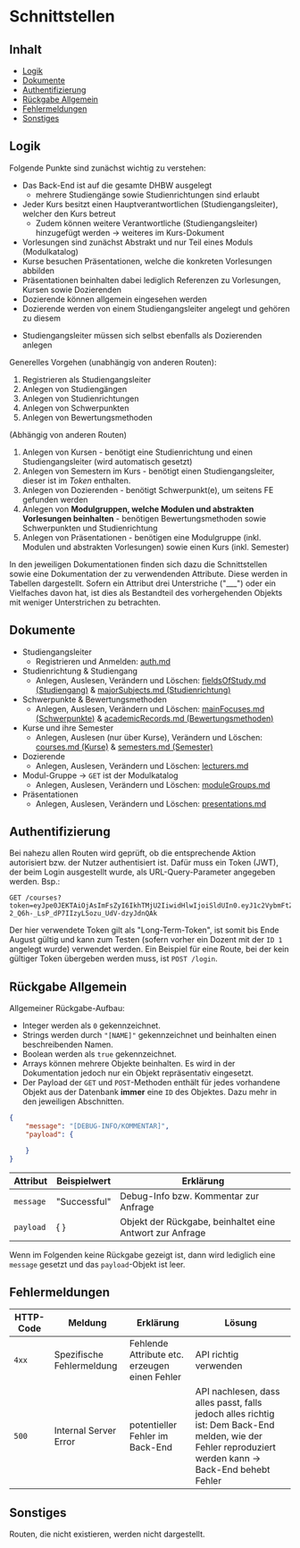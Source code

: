 # Schnittstellen <!-- omit in toc -->

## Inhalt <!-- omit in toc -->

- [Logik](#logik)
- [Dokumente](#dokumente)
- [Authentifizierung](#authentifizierung)
- [Rückgabe Allgemein](#rückgabe-allgemein)
- [Fehlermeldungen](#fehlermeldungen)
- [Sonstiges](#sonstiges)

## Logik

Folgende Punkte sind zunächst wichtig zu verstehen:

- Das Back-End ist auf die gesamte DHBW ausgelegt
  - mehrere Studiengänge sowie Studienrichtungen sind erlaubt
- Jeder Kurs besitzt einen Hauptverantwortlichen (Studiengangsleiter), welcher den Kurs betreut
  - Zudem können weitere Verantwortliche (Studiengangsleiter) hinzugefügt werden &rarr; weiteres im Kurs-Dokument
- Vorlesungen sind zunächst Abstrakt und nur Teil eines Moduls (Modulkatalog)
- Kurse besuchen Präsentationen, welche die konkreten Vorlesungen abbilden
- Präsentationen beinhalten dabei lediglich Referenzen zu Vorlesungen, Kursen sowie Dozierenden
- Dozierende können allgemein eingesehen werden
- Dozierende werden von einem Studiengangsleiter angelegt und gehören zu diesem
<!-- - Dozierende können von einem Studiengangsleiter zu einem anderen übertragen werden -->
- Studiengangsleiter müssen sich selbst ebenfalls als Dozierenden anlegen

Generelles Vorgehen (unabhängig von anderen Routen):

1. Registrieren als Studiengangsleiter
2. Anlegen von Studiengängen
3. Anlegen von Studienrichtungen
4. Anlegen von Schwerpunkten
5. Anlegen von Bewertungsmethoden

(Abhängig von anderen Routen)

1. Anlegen von Kursen - benötigt eine Studienrichtung und einen Studiengangsleiter (wird automatisch gesetzt)
1. Anlegen von Semestern im Kurs - benötigt einen Studiengangsleiter, dieser ist im _Token_ enthalten.
1. Anlegen von Dozierenden - benötigt Schwerpunkt(e), um seitens FE gefunden werden
1. Anlegen von **Modulgruppen, welche Modulen und abstrakten Vorlesungen beinhalten** - benötigen Bewertungsmethoden sowie Schwerpunkten und Studienrichtung
1. Anlegen von Präsentationen - benötigen eine Modulgruppe (inkl. Modulen und abstrakten Vorlesungen) sowie einen Kurs (inkl. Semester)

In den jeweiligen Dokumentationen finden sich dazu die Schnittstellen sowie eine Dokumentation der zu verwendenden Attribute.
Diese werden in Tabellen dargestellt.
Sofern ein Attribut drei Unterstriche ("___") oder ein Vielfaches davon hat, ist dies als Bestandteil des vorhergehenden Objekts mit weniger Unterstrichen zu betrachten.

## Dokumente

- Studiengangsleiter
  - Registrieren und Anmelden: [auth.md](docs/auth.md)
- Studienrichtung & Studiengang
  - Anlegen, Auslesen, Verändern und Löschen: [fieldsOfStudy.md (Studiengang)](docs/fieldsOfStudy.md) & [majorSubjects.md (Studienrichtung)](docs/majorSubjects.md)
- Schwerpunkte & Bewertungsmethoden
  - Anlegen, Auslesen, Verändern und Löschen: [mainFocuses.md (Schwerpunkte)](docs/mainFocuses.md) & [academicRecords.md (Bewertungsmethoden)](docs/academicRecords.md)
- Kurse und ihre Semester
  - Anlegen, Auslesen (nur über Kurse), Verändern und Löschen: [courses.md (Kurse)](docs/courses.md) & [semesters.md (Semester)](docs/semesters.md)
- Dozierende
  - Anlegen, Auslesen, Verändern und Löschen: [lecturers.md](docs/lecturers.md)
- Modul-Gruppe -> `GET` ist der Modulkatalog
  - Anlegen, Auslesen, Verändern und Löschen: [moduleGroups.md](docs/moduleGroups.md)
- Präsentationen
  - Anlegen, Auslesen, Verändern und Löschen: [presentations.md](docs/presentations.md)

## Authentifizierung

Bei nahezu allen Routen wird geprüft, ob die entsprechende Aktion autorisiert bzw. der Nutzer authentisiert ist.
Dafür muss ein Token (JWT), der beim Login ausgestellt wurde, als URL-Query-Parameter angegeben werden.
Bsp.:

```http
GET /courses?token=eyJpe0JEKTAiOjAsImFsZyI6IkhTMjU2IiwidHlwIjoiSldUIn0.eyJ1c2VybmFtZSI6ImFkbWluIiwiZGlyZWN0b3JPZlN0dWRpZXNfaWQiOjEsImlhdCI6MTU5MjE3NjQ4MCwiZXhwIjoxNTk4MTM4MDgwfQ.CFzby-2_Q6h-_LsP_dP7IIzyL5ozu_UdV-dzyJdnQAk
```

Der hier verwendete Token gilt als "Long-Term-Token", ist somit bis Ende August gültig und kann zum Testen (sofern vorher ein Dozent mit der `ID 1` angelegt wurde) verwendet werden.
Ein Beispiel für eine Route, bei der kein gültiger Token übergeben werden muss, ist `POST /login`.

## Rückgabe Allgemein

Allgemeiner Rückgabe-Aufbau:

- Integer werden als `0` gekennzeichnet.
- Strings werden durch `"[NAME]"` gekennzeichnet und beinhalten einen beschreibenden Namen.
- Boolean werden als `true` gekennzeichnet.
- Arrays können mehrere Objekte beinhalten. Es wird in der Dokumentation jedoch nur ein Objekt repräsentativ eingesetzt.
- Der Payload der `GET` und `POST`-Methoden enthält für jedes vorhandene Objekt aus der Datenbank **immer** eine `ID` des Objektes. Dazu mehr in den jeweiligen Abschnitten.

```json
{
    "message": "[DEBUG-INFO/KOMMENTAR]",
    "payload": {

    }
}
```

| Attribut  | Beispielwert | Erklärung                                                |
| --------- | ------------ | -------------------------------------------------------- |
| `message` | "Successful" | Debug-Info bzw. Kommentar zur Anfrage                    |
| `payload` | { }          | Objekt der Rückgabe, beinhaltet eine Antwort zur Anfrage |

Wenn im Folgenden keine Rückgabe gezeigt ist, dann wird lediglich eine `message` gesetzt und das `payload`-Objekt ist leer.

## Fehlermeldungen

| HTTP-Code | Meldung                   | Erklärung                                     | Lösung                                                                                                                                                      |
| --------- | ------------------------- | --------------------------------------------- | ----------------------------------------------------------------------------------------------------------------------------------------------------------- |
| `4xx`     | Spezifische Fehlermeldung | Fehlende Attribute etc. erzeugen einen Fehler | API richtig verwenden                                                                                                                                       |
| `500`     | Internal Server Error     | potentieller Fehler im Back-End               | API nachlesen, dass alles passt, falls jedoch alles richtig ist: Dem Back-End melden, wie der Fehler reproduziert werden kann &rarr; Back-End behebt Fehler |

## Sonstiges

Routen, die nicht existieren, werden nicht dargestellt.
